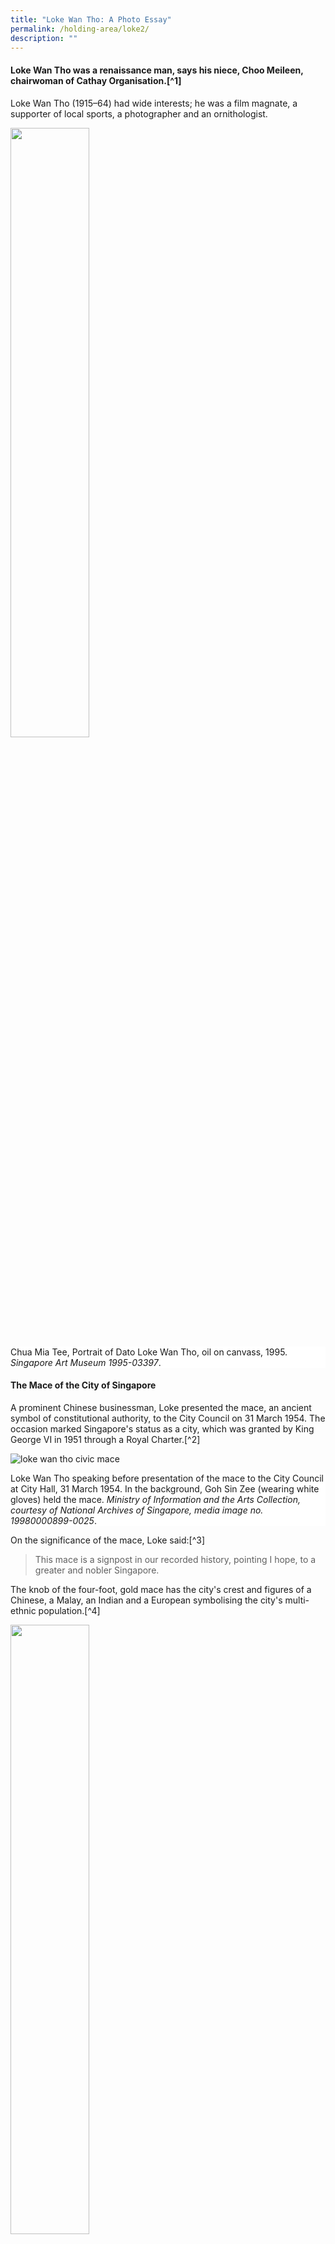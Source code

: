 ```yaml
---
title: "Loke Wan Tho: A Photo Essay"
permalink: /holding-area/loke2/
description: ""
---
```

#### Loke Wan Tho was a renaissance man, says his niece, Choo Meileen, chairwoman of Cathay Organisation.[^1] 
 
Loke Wan Tho (1915–64) had wide interests; he was a film magnate, a supporter of local sports, a photographer and an ornithologist. 

<img src="/images/Vol%2018%20Issue%203/Loke%20Wan%20Tho%20More%20Resources/Chua%20Mia%20Tee,%20Portrait%20of%20Dato%20Loke%20Wan%20Tho.jpg" style="width:50%">
<div style="background-color: white;"> Chua Mia Tee, Portrait of Dato Loke Wan Tho, oil on canvass, 1995. <i>Singapore Art Museum 1995-03397</i>.</div>

#### **The Mace of the City of Singapore**
A prominent Chinese businessman, Loke presented the mace, an ancient symbol of constitutional authority, to the City Council on 31 March 1954. The occasion marked Singapore's status as a city, which was granted by King George VI in 1951 through a Royal Charter.[^2]

![loke wan tho civic mace](/images/Vol%2018%20Issue%203/Loke%20Wan%20Tho%20More%20Resources/loke-mace.jpg)
<div style="background-color: white;"> Loke Wan Tho speaking before presentation of the mace to the City Council at City Hall, 31 March 1954. In the background, Goh Sin Zee (wearing white gloves) held the mace. <i>Ministry of Information and the Arts Collection, courtesy of National Archives of Singapore, media image no. 19980000899-0025</i>.</div>

On the significance of the mace, Loke said:[^3]
> This mace is a signpost in our recorded history, pointing I hope, to a greater and nobler Singapore.

The knob of the four-foot, gold mace has the city's crest and figures of a Chinese, a Malay, an Indian and a European symbolising the city's multi-ethnic population.[^4]

<img src="/images/Vol%2018%20Issue%203/Loke%20Wan%20Tho%20More%20Resources/mace.jpg" style="width:50%">
<div style="background-color: white;"> The $15,000 Mace was made by Messrs Hamilton & Inches, Goldsmiths of Edinburgh. Loke was one of the committee members (including university professors and Raffles Museum staff) who suggested the design motifs. <i>National Museum of Singapore, accession no. 2003-00230-001</i>.</div>

#### **A Pioneer in Local Film Production**
In 1953, Loke Wan Tho set up Cathay-Keris with Ho Ah Loke, expanding the [Cathay](/history-cathay-cinema-2022) film distribution business into film production. Cathay-Keris was Singapore’s second film studio and was a competitor to Shaw’s Malay Film Productions. These were the only two film studios in Singapore for the next 20 years, a period known as the golden age of the studios.[^5] 

![cathay keris](/images/Vol%2018%20Issue%203/Loke%20Wan%20Tho%20More%20Resources/cathay-keris.jpg)
<div style="background-color: white;"> Cathay-Keris studio on East Coast Road in the 1950s.<i> Image reproduced from Raphaël Millet, Singapore Cinema (Singapore : Editions Didier Millet, 2006), 35</i>.</div>

Cathay-Keris focused on Malay films, as Malaya had a fast-expanding film market. In 1951, the Cathay’s International Associated Theatres generated twice as much revenue from Malaya compared to Singapore.[^6]

<img src="/images/Vol%2018%20Issue%203/Loke%20Wan%20Tho%20More%20Resources/Cathay%20keris.jpg" style="width:60%">
<div style="background-color: white;"> The logo of Cathay-Keris featured the Malay traditional dagger, a symbol of the Malay world.<i> Image copyright Cathay Organisation</i>.</div>

To learn about moviemaking, Loke visited film studios in India in 1957 and invited Hollywood actors to coach Cathay-Keris’s new actors. At that time, Malay cinema was influenced by Indian culture, as the two film studios hired Indian directors, who were better at making Malay films than their Chinese counterparts.[^7] 

![loke wan tho india](/images/Vol%2018%20Issue%203/Loke%20Wan%20Tho%20More%20Resources/loke-india.jpg)
<div style="background-color: white;">Loke (second from right) on the set of the mythological movie <i>Jai Bajrangat</i> at Basant Pictures in India. <i>Image reproduced from Lim Kay Tong, Cathay: 55 Years of Cinema (Singapore:Landmark Books, 1991), 117</i>.</div>

The Malay movies then were generally based on folk tales and legends. One of Cathay-Keris’s box office blockbuster was *Hang Jebat* (1961), directed by Hussian Haniff. The movie was noted for its cinematic qualities and revisionist approach to Malay classical history, portraying Hang Jebat as the hero rather than the villain.[^8] 

 ![hang jebat](/images/Vol%2018%20Issue%203/Loke%20Wan%20Tho%20More%20Resources/hang%20jebat.jpg)
<div style="background-color: white;">A scene of Hang Tuah (left) and Hang Jebat (right) fighting, each holding a keris. In the film, Hang Jebat seeks revenge for Hang Tuah, who is exiled by the Sultan. <i>National Museum of Singapore, accession number 2005-01048</i>.</div>

For his contributions to the film industry in Malaya, Loke received the dato title from the Sultan of Kelantan in 1962. 

![loke wan tho dato](/images/Vol%2018%20Issue%203/Loke%20Wan%20Tho%20More%20Resources/lokewantho-dato.jpg)
<div style="background-color: white;">Dressed in traditional Malay costume <i>baju melayu</i>, Loke Wan Tho (second from left) was conferred the title of dato on 1 August 1962. <i> Image reproduced from Lim Kay Tong, Cathay: 55 Years of Cinema (Singapore:Landmark Books, 1991), 28</i>.</div>

Cathay closed its film production arm in 1972, because of competition from television and the loss of the Indonesian market. By then Cathay-Keris had produced at least 100 movies, including the cult classic *Pontianak* film (1957) and the three subsequent Pontianak movies. 

![Pontianak cathay keris](/images/Vol-13-issue-2/history-of-singapore-horror/04_sghorror.png)
<div style="background-color: white;">Directed by B. Narayan Rao, the *Pontianak* film starred Maria Menado as the <i>pontianak</i>, a female vampire from Malay mythology. Following the success of the film, Cathay-Keris followed up with three sequels: <i>Dandam Pontianak</i> (1957), <i>Sumpah Pontianak</i> (1958) and <i>Pontianak Gua Musang</i> (1964).<i> Singapore Art Museum accession no. 1995-03397</i>.</div>

#### **A Supporter of Local Sports**
As the chairman of the Sports Centre Fund appeal committee, Loke helped to accelerate plans to build Singapore’s youth sports centre and donated $25,000 to it. The centre opened in the old Kallang airport in January 1956.[^9] Loke also hired Wong Peng Soon, Malaya’s top badminton player, as a coach at the centre, and funded his salary for three years. [^10]

![loke wan tho sports centre](/images/Vol%2018%20Issue%203/Loke%20Wan%20Tho%20More%20Resources/loke-sports-centre.jpg)
<div style="background-color: white;"> Loke speaking at the opening of the centre in old Kallang airport, January 1956. The centre would provide training in swimming, boxing, basketball, athletics, etc.<i> Ministry of Information and the Arts Collection, courtesy of National Archives of Singapore, media image no.   
19980001290-0018</i>.</div>

#### **An Acclaimed Photographer**
Loke took birding expeditions in India and New Guinea with famous Indian ornithologist Salim Ali. According to Salim Ali, Loke was always cheerful and had never once complained on their field trips, even in cowsheds, in rough living conditions, or of his dysentery.[^11]   
 
Loke’s diary on the expeditions reveals his passion for ornithology:[^12] 

> The scene of immense activity is thrilling to look at, and to hear. When the White Ibis and the Little Egrets are back in the Heronry at evening time, it looks as if a snowstorm is blowing about the tree tops.

![loke wan tho White Ibis and Little Egrets](/images/Vol%2018%20Issue%203/Loke%20Wan%20Tho%20More%20Resources/loke-company-of-birds.jpg)
<div style="background-color: white;"> White Ibis and Little Egrets, taken by Loke Wan Tho in India.<i> Images reproduced from Loke Wan Tho, Loke Wan Tho's Birds with Extracts from His Diaries and from A Company of Birds (Mumbai: Bombay Natural History Society, 2008), 140, 144</i>.</div>

Besides birds, Loke also took photographs of Angkor temples, which were published in former governor Malcolm MacDonald’s book *Angkor*. Cambodian premier Prince Norodom Sihanouk honoured Loke with the title of Officer of the Royal Order of Cambodia in 1959, for his photography of Angkor sites.[^13] 

![loke wan tho angkor ](/images/Vol%2018%20Issue%203/Loke%20Wan%20Tho%20More%20Resources/loke-wan-tho-angkor.jpg)
<div style="background-color: white;">Angkor Wat seen through the main entrance; gateway into Angkor Thom.<i> Images reproduced from Malcolm MacDonald, Angkor, with One Hundred and Twelve Photographs by Loke Wan Tho and the Author (London: Jonathan Cape, 1958), plates 54, 85</i>.</div>

#### **A Legacy**
While returning from a film festival in Taiwan, Loke and his wife Marvis Chew died in a plane crash on 20 June 1964. 

![loke wan tho funeral](/images/Vol%2018%20Issue%203/Loke%20Wan%20Tho%20More%20Resources/loke%20funeral.jpg)
<div style="background-color: white;">Mourners at Loke's funeral, 1964.<i> National Museum of Singapore, accession no. 2005-00964</i>.</div>

After his passing, his family, donated $100,000 to establish the Loke Wan Tho Memorial Library at [Jurong Bird Park](/vol-17/issue-2/jul-sep-2021/jurong-bird-park) to encourage research on birds. Opened on 4 February 1972, the library exhibits Loke’s collection of books and photographs on birds, and tape recordings of bird songs.[^14] 

![loke wan tho memorial library](/images/Vol%2018%20Issue%203/Loke%20Wan%20Tho%20More%20Resources/loke-library.jpg)
<div style="background-color: white;">The Loke Wan Tho Memorial Library is visited by foreign dignitaries, including Foreign Secretary of the Philippines General Carlos Romulo during his three-day official visit to Singapore in December 1973. <i>Ministry of Information and the Arts Collection, courtesy of National Archives of Singapore, media image no. 19980002752-0047</i>.</div>

#### **RELATED ARTICLES**
Michael Mukunthan, "[Loke Wan Tho](https://eresources.nlb.gov.sg/infopedia/articles/SIP_782_2005-01-19.html)," <i>Singapore Infopedia</i>, 2016.

Joshua Chia Yeong Jia, "[Cathay-Keris Studio](https://eresources.nlb.gov.sg/infopedia/articles/SIP_1159_2007-07-01.html)," <i>Singapore Infopedia</i>, 2018.

Soh Gek Han, "[Key Milestones in the History of Cathay Cinema](https://biblioasia.nlb.gov.sg/history-cathay-cinema-2022)," <i>BiblioAsia</i>, 2022.

Alvin Chua, "[Cathay Organisation](https://eresources.nlb.gov.sg/infopedia/articles/SIP_1794_2011-03-08.html)," <i>Singapore Infopedia</i>, 2011.

Bonny Muliani Tan, "[A Malayan Treasure: The Gibson-Hill Collection](https://biblioasia.nlb.gov.sg/files/pdf/vol-4/issue-3/v4-issue3_MalayanTreasure.pdf)," <i>BiblioAsia</i> 4, no. 3 (2008).

#### **RELATED BOOKS**
Lim Kay Tong, [*Cathay: 55 Years of Cinema*](https://catalogue.nlb.gov.sg/cgi-bin/spydus.exe/ENQ/WPAC/BIBENQ?SETLVL=1&BRN=6095688) (Singapore: Landmark Books, 1991). (From National Library, Singapore, call no. RSING 791.43095957 LIM)

Raphael Millet, *[Singapore Cinema](https://catalogue.nlb.gov.sg/cgi-bin/spydus.exe/ENQ/WPAC/BIBENQ?SETLVL=1&BRN=12716044)* (Singapore: Editions Didier Millet, 2006). (From National Library, Singapore, call no. RSING 791.43095957 MIL)

Loke Wan Tho, *[A Company of Birds](https://catalogue.nlb.gov.sg/cgi-bin/spydus.exe/ENQ/WPAC/BIBENQ?SETLVL=1&BRN=4087550)* (London: M. Joseph, 1957). (From National Library, Singapore, call no. RCLOS 598.295 LOK-[GBH])

Loke Wan Tho, *[Loke Wan Tho's Birds with Extracts from His Diaries and from A Company of Birds](https://catalogue.nlb.gov.sg/cgi-bin/spydus.exe/ENQ/WPAC/BIBENQ?SETLVL=1&BRN=200516495)* (Mumbai: Bombay Natural History Society, 2008). (From National Library, Singapore, call no. RSING 598.095 LOK)

Malcolm MacDonald, *[Angkor with One Hundred and Twelve Photographs by Loke Wan Tho and the Author](https://catalogue.nlb.gov.sg/cgi-bin/spydus.exe/ENQ/WPAC/BIBENQ?SETLVL=1&BRN=4179272)* (London: Jonathan Cape , 1958). (From National Library, Singapore, call no. RCLOS 959.6 MAC)

Balai Seni Lukis Negara (Malaysia), *[The Loke Legacy: The Photography Collection of Dato' Loke Wan Tho](https://catalogue.nlb.gov.sg/cgi-bin/spydus.exe/ENQ/WPAC/BIBENQ?SETLVL=1&BRN=12611306)* (Kuala Lumpur: National Art Gallery, Malaysia, 2006). (From National Library, Singapore, call no. RART 779.074595 LOK)

#### **ORAL HISTORY**
[Christina Balsara, oral history interview by Patricia Lee](https://www.nas.gov.sg/archivesonline/oral_history_interviews/record-details/3188fc6a-1160-11e3-83d5-0050568939ad), 16 August 2001, disc 5 of 9, MP3 audio, 28:36, National Archives of Singapore (accession no. 002542).

[Yuen-Peng McNeice, oral history interview by Helen Choo](https://www.nas.gov.sg/archivesonline/oral_history_interviews/record-details/fad7620e-115d-11e3-83d5-0050568939ad), 4 August 1982, disc 3 of 4, transcript and MP3 audio, 27:47, National Archives of Singapore (accession no. 000190).

[Albert Odell, oral history interview by Ghalpanah Thangaraju](https://www.nas.gov.sg/archivesonline/oral_history_interviews/record-details/772198de-1160-11e3-83d5-0050568939ad), 16 April 2001, disc 2 of 6, transcript and MP3 audio, 27:39, National Archives of Singapore (accession no. 002640).

[Wong Kee Hung, oral history interview by Michelle Low](https://www.nas.gov.sg/archivesonline/oral_history_interviews/record-details/9c41e71f-1160-11e3-83d5-0050568939ad), 21 October 2005, disc 5 of 6, transcript and MP3 audio, 58:04, National Archives of Singapore (accession no. 002986).

#### **NOTES**
[^1] Balai Seni Lukis Negara (Malaysia), *[The Loke Legacy: The Photography Collection of Dato' Loke Wan Tho](https://catalogue.nlb.gov.sg/cgi-bin/spydus.exe/ENQ/WPAC/BIBENQ?SETLVL=1&BRN=12611306)* (Kuala Lumpur: National Art Gallery, Malaysia, 2006), 7. (From National Library, Singapore, call no. RART 779.074595 LOK)

[^2] Roots, "[The Mace of the City of Singapore](https://www.roots.gov.sg/Collection-Landing/listing/1108609)," National Heritage Board, last accessed 6 September 2022; "[Singapore Gets Its Civic Mace](http://eresources.nlb.gov.sg/newspapers/Digitised/Article/straitsbudget19540408-1.2.38)," *Straits Budget*, 8 April 1954, 10. (From NewspaperSG)

[^3] "[Singapore Gets Its Civic Mace](http://eresources.nlb.gov.sg/newspapers/Digitised/Article/straitsbudget19540408-1.2.38)."

[^4] "[S’pore’s Mace](http://eresources.nlb.gov.sg/newspapers/Digitised/Article/straitsbudget19540225-1.2.6)," *Straits Budget*, 25 February 1954, 5 (From NewspaperSG); Roots, "[The Mace of the City of Singapore, Singapore, 1953, Gold](https://www.roots.gov.sg/stories-landing/stories/the-singapore-story-through-60-objects/colonial/mace/story)," National Heritage Board, last accessed 6 September 2022.

[^5] Raphaël Millet, *[Singapore Cinema](https://catalogue.nlb.gov.sg/cgi-bin/spydus.exe/ENQ/WPAC/BIBENQ?SETLVL=1&BRN=12716044)* (Singapore : Editions Didier Millet, 2006), 34, 37. (From National Library, Singapore, call no. RSING 791.43095957 MIL)

[^6] Millet, *[Singapore Cinema](https://catalogue.nlb.gov.sg/cgi-bin/spydus.exe/ENQ/WPAC/BIBENQ?SETLVL=1&BRN=12716044)*, 34.

[^7] Millet, *[Singapore Cinema](https://catalogue.nlb.gov.sg/cgi-bin/spydus.exe/ENQ/WPAC/BIBENQ?SETLVL=1&BRN=12716044)*, 34, 39; Lim Kay Tong,[*Cathay: 55 Years of Cinema*](https://catalogue.nlb.gov.sg/cgi-bin/spydus.exe/ENQ/WPAC/BIBENQ?SETLVL=1&BRN=6095688) (Singapore:Landmark Books,1991), 117. (From National Library, Singapore, call no. RSING 791.43095957 LIM)

[^8] Millet, *[Singapore Cinema](https://catalogue.nlb.gov.sg/cgi-bin/spydus.exe/ENQ/WPAC/BIBENQ?SETLVL=1&BRN=12716044)*, 36, 51; Nancy K. Nanney, “Evolution of a Hero: The Hang Tuah/Hang Jebat Tale in Malay Drama,” *Asian Theatre Journal* 5, no. 2 (Autumn 1988): 164–65. (From JSTOR via NLB's [eresources](https://eresources.nlb.gov.sg/main) website)

[^9] “[Speed-up at Youth Sports Centre](http://eresources.nlb.gov.sg/newspapers/Digitised/Article/straitstimes19560305-1.2.90 ),” *Straits Times*, 5 March 1956, 7; “[Loke Makes Personal Three-year Agreement with Malayan Ace](http://eresources.nlb.gov.sg/newspapers/Digitised/Article/straitstimes19551009-1.2.155),” *Straits Times*, 9 October 1955, 20. (From NewspaperSG)

[^10] “[Loke Makes Personal Three-year agreement with Malayan Ace](http://eresources.nlb.gov.sg/newspapers/Digitised/Article/straitstimes19551009-1.2.155),” *Straits Times*, 9 October 1955, 20; “[Kallang May Be the Site](https://eresources.nlb.gov.sg/newspapers/Digitised/Article/straitstimes19550829-1.2.22),” *Straits Times*, 29 August 1955, 1. (From NewspaperSG)

[^11] Loke Wan Tho, *[Loke Wan Tho's Birds with Extracts from His Diaries and from A Company of Birds](https://catalogue.nlb.gov.sg/cgi-bin/spydus.exe/ENQ/WPAC/BIBENQ?SETLVL=1&BRN=200516495)* (Mumbai: Bombay Natural History Society, 2008), 12. (From National Library, Singapore, call no. RSING 598.095 LOK)

[^12] Loke, *[Loke Wan Tho's Birds with Extracts from His Diaries and from A Company of Birds](https://catalogue.nlb.gov.sg/cgi-bin/spydus.exe/ENQ/WPAC/BIBENQ?SETLVL=1&BRN=200516495)*, 53.

[^13] "[Cambodia Honours Mr. Loke](https://eresources.nlb.gov.sg/newspapers/Digitised/Article/freepress19590217-1.2.15)," *Singapore Free Press*, 17 February 1959, 2.

[^14] “[Loke Wan Tho Library to Open on Feb 4](http://eresources.nlb.gov.sg/newspapers/Digitised/Article/straitstimes19720122-1.2.50),” *Straits Times*, 22 January 1972, 10.